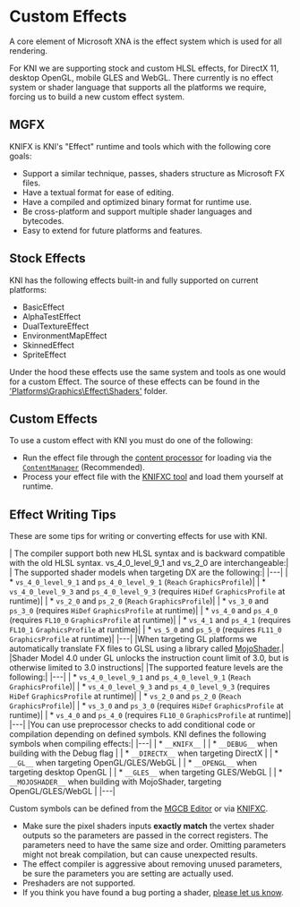 # Custom Effects

A core element of Microsoft XNA is the effect system which is used for all rendering.

For KNI we are supporting stock and custom HLSL effects, for DirectX 11, desktop OpenGL, mobile GLES and WebGL.
There currently is no effect system or shader language that supports all the platforms we require, forcing us to build a new custom effect system.

## MGFX

KNIFX is KNI's "Effect" runtime and tools which with the following core goals:

* Support a similar technique, passes, shaders structure as Microsoft FX files.
* Have a textual format for ease of editing.
* Have a compiled and optimized binary format for runtime use.
* Be cross-platform and support multiple shader languages and bytecodes.
* Easy to extend for future platforms and features.

## Stock Effects

KNI has the following effects built-in and fully supported on current platforms:

* BasicEffect
* AlphaTestEffect
* DualTextureEffect
* EnvironmentMapEffect
* SkinnedEffect
* SpriteEffect

Under the hood these effects use the same system and tools as one would for a custom Effect.  The source of these effects can be found in the ['Platforms\Graphics\Effect\Shaders'](https://github.com/kniEngine/kni/tree/main/Platforms/Graphics/Effect/Shaders) folder.

## Custom Effects

To use a custom effect with KNI you must do one of the following:

* Run the effect file through the [content processor](~/articles/tools/mgcb.md) for loading via the [`ContentManager`](xref:Microsoft.Xna.Framework.Content.ContentManager) (Recommended).
* Process your effect file with the [KNIFXC tool](~/articles/tools/knifxc.md) and load them yourself at runtime.

## Effect Writing Tips

These are some tips for writing or converting effects for use with KNI.

| The compiler support both new HLSL syntax and is backward compatible with the old HLSL syntax. vs_4_0_level_9_1 and vs_2_0 are interchangeable:|
| The supported shader models when targeting DX are the following:|
|---|
|  * `vs_4_0_level_9_1` and `ps_4_0_level_9_1` (`Reach` `GraphicsProfile`)|
|  * `vs_4_0_level_9_3` and `ps_4_0_level_9_3` (requires `HiDef` `GraphicsProfile` at runtime)|
|  * `vs_2_0` and `ps_2_0` (`Reach` `GraphicsProfile`)|
|  * `vs_3_0` and `ps_3_0` (requires `HiDef` `GraphicsProfile` at runtime)|
|  * `vs_4_0` and `ps_4_0` (requires `FL10_0` `GraphicsProfile` at runtime)|
|  * `vs_4_1` and `ps_4_1` (requires `FL10_1` `GraphicsProfile` at runtime)|
|  * `vs_5_0` and `ps_5_0` (requires `FL11_0` `GraphicsProfile` at runtime)|
|---|
|When targeting GL platforms we automatically translate FX files to GLSL using a library called [MojoShader](http://icculus.org/mojoshader/).|
|Shader Model 4.0 under GL unlocks the instruction count limit of 3.0, but is otherwise limited to 3.0 instructions|
|The supported feature levels are the following:|
|---|
|  * `vs_4_0_level_9_1` and `ps_4_0_level_9_1` (`Reach` `GraphicsProfile`)|
|  * `vs_4_0_level_9_3` and `ps_4_0_level_9_3` (requires `HiDef` `GraphicsProfile` at runtime)|
|  * `vs_2_0` and `ps_2_0` (`Reach` `GraphicsProfile`)|
|  * `vs_3_0` and `ps_3_0` (requires `HiDef` `GraphicsProfile` at runtime)|
|  * `vs_4_0` and `ps_4_0` (requires `FL10_0` `GraphicsProfile` at runtime)|
|---|
|You can use preprocessor checks to add conditional code or compilation depending on defined symbols. KNI defines the following symbols when compiling effects:|
|---|
|  * `__KNIFX__`                   |
|  * `__DEBUG__` when building with the Debug flag |
|  * `__DIRECTX__` when targeting DirectX |
|  * `__GL__` when targeting OpenGL/GLES/WebGL |
|  * `__OPENGL__` when targeting desktop OpenGL |
|  * `__GLES__` when targeting GLES/WebGL |
|  * `__MOJOSHADER__` when building with MojoShader, targeting OpenGL/GLES/WebGL |
|---|


Custom symbols can be defined from the [MGCB Editor](~/articles/tools/mgcb_editor.md) or via [KNIFXC](~/articles/tools/knifxc.md).

* Make sure the pixel shaders inputs **exactly match** the vertex shader outputs so the parameters are passed in the correct registers. The parameters need to have the same size and order. Omitting parameters might not break compilation, but can cause unexpected results.
* The effect compiler is aggressive about removing unused parameters, be sure the parameters you are setting are actually used.
* Preshaders are not supported.
* If you think you have found a bug porting a shader, [please let us know](https://github.com/kniEngine/kni/issues).
